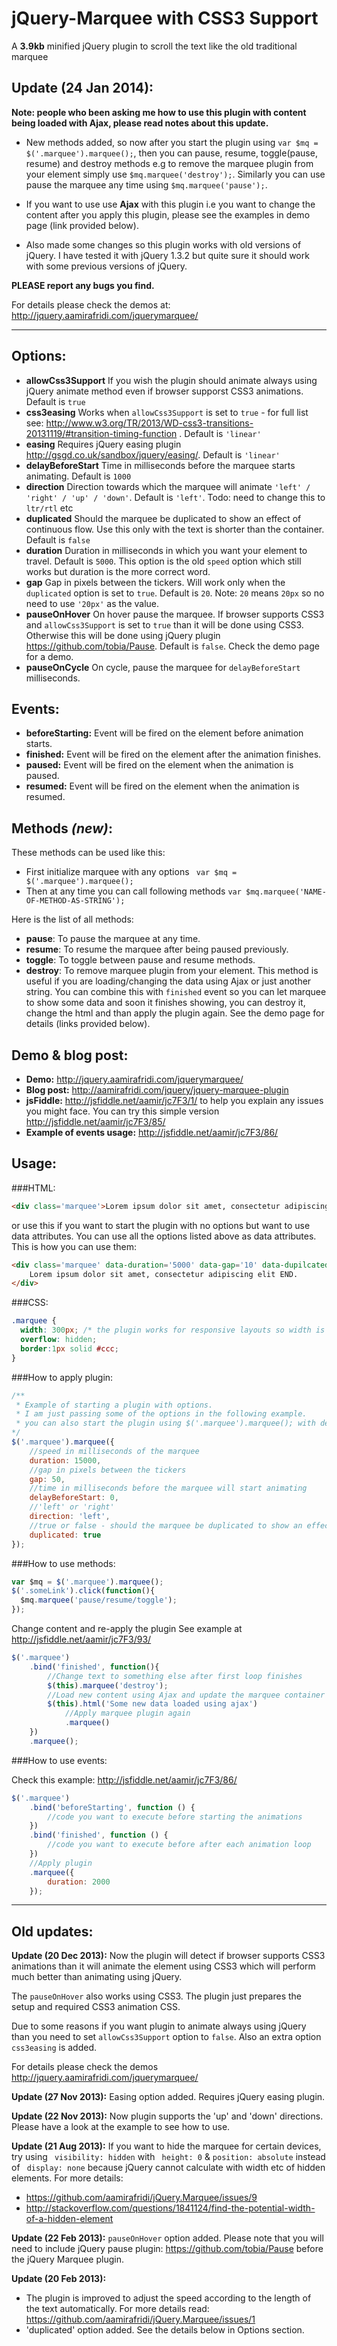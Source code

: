 jQuery-Marquee with CSS3 Support
==============

A **3.9kb** minified jQuery plugin to scroll the text like the old traditional marquee

Update (24 Jan 2014):
--------------------

**Note: people who been asking me how to use this plugin with content being loaded with Ajax, please read notes about this update.**

 - New methods added, so now after you start the plugin using ```var $mq = $('.marquee').marquee();```, then you can pause, resume, toggle(pause, resume) and destroy methods e.g to remove the marquee plugin from your element simply use ```$mq.marquee('destroy');```. Similarly you can use pause the marquee any time using ```$mq.marquee('pause');```.
 - If you want to use use **Ajax** with this plugin i.e you want to change the content after you apply this plugin, please see the examples in demo page (link provided below).

 - Also made some changes so this plugin works with old versions of jQuery. I have tested it with jQuery 1.3.2 but quite sure it should work with some previous versions of jQuery.

**PLEASE report any bugs you find.**

For details please check the demos at: http://jquery.aamirafridi.com/jquerymarquee/

----

Options:
--------
 - **allowCss3Support** If you wish the plugin should animate always using jQuery animate method even if browser supporst CSS3 animations. Default is ```true```
 - **css3easing** Works when ```allowCss3Support``` is set to ```true``` - for full list see: http://www.w3.org/TR/2013/WD-css3-transitions-20131119/#transition-timing-function . Default is ```'linear'```
 - **easing** Requires jQuery easing plugin http://gsgd.co.uk/sandbox/jquery/easing/. Default is ```'linear'```
 - **delayBeforeStart** Time in milliseconds before the marquee starts animating. Default is ```1000```
 - **direction** Direction towards which the marquee will animate ```'left' / 'right' / 'up' / 'down'```. Default is ```'left'```. Todo: need to change this to ```ltr/rtl``` etc
 - **duplicated** Should the marquee be duplicated to show an effect of continuous flow. Use this only with the text is shorter than the container. Default is ```false```
 - **duration** Duration in milliseconds in which you want your element to travel. Default is ```5000```. This option is the old ```speed``` option which still works but duration is the more correct word.
 - **gap** Gap in pixels between the tickers. Will work only when the ```duplicated``` option is set to ```true```. Default is ```20```. Note: ```20``` means ```20px``` so no need to use ```'20px'``` as the value.
 - **pauseOnHover** On hover pause the marquee. If browser supports CSS3 and ```allowCss3Support``` is set to ```true``` than it will be done using CSS3. Otherwise this will be done using jQuery plugin https://github.com/tobia/Pause. Default is ```false```. Check the demo page for a demo.
 - **pauseOnCycle** On cycle, pause the marquee for ```delayBeforeStart``` milliseconds.

Events:
------
 - **beforeStarting:** Event will be fired on the element before animation starts.
 - **finished:** Event will be fired on the element after the animation finishes.
 - **paused:** Event will be fired on the element when the animation is paused.
 - **resumed:** Event will be fired on the element when the animation is resumed.

Methods *(new)*:
---------------

These methods can be used like this:

 - First initialize marquee with any options ``` var $mq = $('.marquee').marquee();```
 - Then at any time you can call following methods ```var $mq.marquee('NAME-OF-METHOD-AS-STRING');```

Here is the list of all methods:

 - **pause**: To pause the marquee at any time.
 - **resume**: To resume the marquee after being paused previously.
 - **toggle**: To toggle between pause and resume methods.
 - **destroy**: To remove marquee plugin from your element. This method is useful if you are loading/changing the data using Ajax or just another string. You can combine this with ```finished``` event so you can let marquee to show some data and soon it finishes showing, you can destroy it, change the html and than apply the plugin again. See the demo page for details (links provided below).

Demo & blog post:
-----
 - **Demo:** http://jquery.aamirafridi.com/jquerymarquee/
 - **Blog post:** http://aamirafridi.com/jquery/jquery-marquee-plugin
 - **jsFiddle:** http://jsfiddle.net/aamir/jc7F3/1/ to help you explain any issues you might face. You can try this simple version http://jsfiddle.net/aamir/jc7F3/85/
 - **Example of events usage:** http://jsfiddle.net/aamir/jc7F3/86/

Usage:
----

###HTML:

```html
<div class='marquee'>Lorem ipsum dolor sit amet, consectetur adipiscing elit END.</div>
```

or use this if you want to start the plugin with no options but want to use data attributes. You can use all the options listed above as data attributes. This is how you can use them:

```html
<div class='marquee' data-duration='5000' data-gap='10' data-dupilcated='true' >
    Lorem ipsum dolor sit amet, consectetur adipiscing elit END.
</div>
```


###CSS:
```css
.marquee {
  width: 300px; /* the plugin works for responsive layouts so width is not necessary */
  overflow: hidden;
  border:1px solid #ccc;
}
```

###How to apply plugin:
```javascript
/**
 * Example of starting a plugin with options.
 * I am just passing some of the options in the following example.
 * you can also start the plugin using $('.marquee').marquee(); with defaults
*/
$('.marquee').marquee({
	//speed in milliseconds of the marquee
	duration: 15000,
	//gap in pixels between the tickers
	gap: 50,
	//time in milliseconds before the marquee will start animating
	delayBeforeStart: 0,
	//'left' or 'right'
	direction: 'left',
	//true or false - should the marquee be duplicated to show an effect of continues flow
	duplicated: true
});
```

###How to use methods:

```javascript
var $mq = $('.marquee').marquee();
$('.someLink').click(function(){
  $mq.marquee('pause/resume/toggle');
});
```

Change content and re-apply the plugin
See example at http://jsfiddle.net/aamir/jc7F3/93/
```javascript
$('.marquee')
	.bind('finished', function(){
		//Change text to something else after first loop finishes
		$(this).marquee('destroy');
		//Load new content using Ajax and update the marquee container
		$(this).html('Some new data loaded using ajax')
			//Apply marquee plugin again
			.marquee()
	})
	.marquee();

```

###How to use events:

Check this example: http://jsfiddle.net/aamir/jc7F3/86/

```javascript
$('.marquee')
    .bind('beforeStarting', function () {
        //code you want to execute before starting the animations
    })
    .bind('finished', function () {
        //code you want to execute before after each animation loop
    })
    //Apply plugin
    .marquee({
        duration: 2000
    });
```

---

Old updates:
-----------

**Update (20 Dec 2013):**
Now the plugin will detect if browser supports CSS3 animations than it will animate the element using CSS3 which will perform much better than animating using jQuery.

The ```pauseOnHover``` also works using CSS3. The plugin just prepares the setup and required CSS3 animation CSS.

Due to some reasons if you want plugin to animate always using jQuery than you need to set ```allowCss3Support``` option to ```false```. Also an extra option ```css3easing``` is added.

For details please check the demos  http://jquery.aamirafridi.com/jquerymarquee/


**Update (27 Nov 2013):**
Easing option added. Requires jQuery easing plugin.


**Update (22 Nov 2013):**
Now plugin supports the 'up' and 'down' directions. Please have a look at the example to see how to use.


**Update (21 Aug 2013):**
If you want to hide the marquee for certain devices, try using ``` visibility: hidden``` with ``` height: 0``` & ```position: absolute``` instead of ``` display: none``` because jQuery cannot calculate with width etc of hidden elements.
For more details:
 - https://github.com/aamirafridi/jQuery.Marquee/issues/9
 - http://stackoverflow.com/questions/1841124/find-the-potential-width-of-a-hidden-element


**Update (22 Feb 2013):**
```pauseOnHover``` option added. Please note that you will need to include jQuery pause plugin: https://github.com/tobia/Pause before the jQuery Marquee plugin.


**Update (20 Feb 2013):**
 - The plugin is improved to adjust the speed according to the length of the text automatically. For more details read: https://github.com/aamirafridi/jQuery.Marquee/issues/1
 - 'duplicated' option added. See the details below in Options section.
